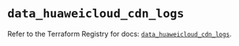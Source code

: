 # `data_huaweicloud_cdn_logs`

Refer to the Terraform Registry for docs: [`data_huaweicloud_cdn_logs`](https://registry.terraform.io/providers/huaweicloud/huaweicloud/1.71.1/docs/data-sources/cdn_logs).
